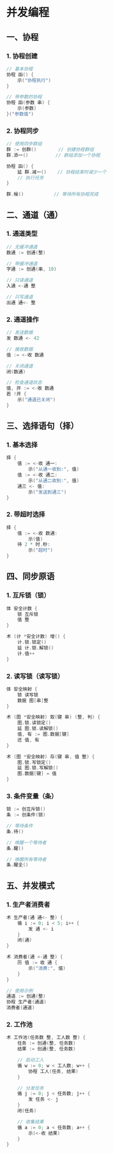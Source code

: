 # 并发编程

## 一、协程

### 1. 协程创建
```go
// 基本协程
协程 函() {
    示("协程执行")
}

// 带参数的协程
协程 函(参数 串) {
    示(参数)
}("参数值")
```

### 2. 协程同步
```go
// 使用同步群组
群 := 创群()        // 创建协程群组
群.添一()          // 群组添加一个协程

协程 函() {
    延 群.减一()    // 协程结束时减少一个
    // 执行任务
}

群.候()           // 等待所有协程完成
```

## 二、通道（通）

### 1. 通道类型
```go
// 无缓冲通道
数通 := 创通(整)

// 带缓冲通道
字通 := 创通(串, 10)

// 只读通道
入通 <-通 整

// 只写通道
出通 通<- 整
```

### 2. 通道操作
```go
// 发送数据
发 数通 <- 42

// 接收数据
值 := <-收 数通

// 关闭通道
闭(数通)

// 检查通道状态
值, 开 := <-收 数通
若 !开 {
    示("通道已关闭")
}
```

## 三、选择语句（择）

### 1. 基本选择
```go
择 {
    值 := <-收 通一:
        示("从通一收到:", 值)
    值 := <-收 通二:
        示("从通二收到:", 值)
    通三 <- 值:
        示("发送到通三")
}
```

### 2. 带超时选择
```go
择 {
    值 := <-收 数通:
        示(值)
    待 2 * 时.秒:
        示("超时")
}
```

## 四、同步原语

### 1. 互斥锁（锁）
```go
体 安全计数 {
    锁 互斥锁
    值 整
}

术 (计 *安全计数) 增() {
    计.锁.锁定()
    延 计.锁.解锁()
    计.值++
}
```

### 2. 读写锁（读写锁）
```go
体 安全映射 {
    锁 读写锁
    数据 图[串]整
}

术 (图 *安全映射) 取(键 串) (整, 判) {
    图.锁.读锁定()
    延 图.锁.读解锁()
    值, 有 := 图.数据[键]
    还 值, 有
}

术 (图 *安全映射) 存(键 串, 值 整) {
    图.锁.写锁定()
    延 图.锁.写解锁()
    图.数据[键] = 值
}
```

### 3. 条件变量（条）
```go
锁 := 创互斥锁()
条 := 创条件(锁)

// 等待条件
条.待()

// 唤醒一个等待者
条.醒()

// 唤醒所有等待者
条.醒全()
```

## 五、并发模式

### 1. 生产者消费者
```go
术 生产者(通 通<- 整) {
    循 i := 0; i < 5; i++ {
        发 通 <- i
    }
    闭(通)
}

术 消费者(通 <-通 整) {
    历 值 := 收 通 {
        示("消费:", 值)
    }
}

// 使用示例
通道 := 创通(整)
协程 生产者(通道)
消费者(通道)
```

### 2. 工作池
```go
术 工作池(任务数 整, 工人数 整) {
    任务 := 创通(整, 任务数)
    结果 := 创通(整, 任务数)

    // 启动工人
    循 w := 0; w < 工人数; w++ {
        协程 工人(任务, 结果)
    }

    // 分发任务
    循 j := 0; j < 任务数; j++ {
        发 任务 <- j
    }
    闭(任务)

    // 收集结果
    循 a := 0; a < 任务数; a++ {
        示(<-收 结果)
    }
}
``` 